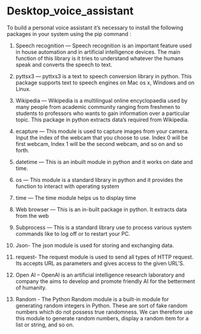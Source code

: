 # Desktop_voice_assistant

To build a personal voice assistant it’s necessary to install the following packages in 
your system using the pip command : 
1) Speech recognition — Speech recognition is an important feature used in house 
automation and in artificial intelligence devices. The main function of this library is it 
tries to understand whatever the humans speak and converts the speech to text. 
2) pyttsx3 — pyttxs3 is a text to speech conversion library in python. This package 
supports text to speech engines on Mac os x, Windows and on Linux. 
 
3) Wikipedia — Wikipedia is a multilingual online encyclopaedia used by many people 
from academic community ranging from freshmen to students to professors who wants 
to gain information over a particular topic. This package in python extracts data’s 
required from Wikipedia. 
4) ecapture — This module is used to capture images from your camera. Input the 
index of the webcam that you choose to use. Index 0 will be first webcam, Index 1 will 
be the second webcam, and so on and so forth.
5) datetime — This is an inbuilt module in python and it works on date and time. 
6) os — This module is a standard library in python and it provides the function to 
interact with operating system 
7) time — The time module helps us to display time 
8) Web browser — This is an in-built package in python. It extracts data from the web 
9) Subprocess — This is a standard library use to process various system commands 
like to log off or to restart your PC. 
10) Json- The json module is used for storing and exchanging data. 
11) request- The request module is used to send all types of HTTP request. Its accepts 
URL as parameters and gives access to the given URL’S. 
12) Open AI – OpenAI is an artificial intelligence research laboratory and company the 
aims to develop and promote friendly AI for the betterment of humanity. 
 
13) Random - The Python Random module is a built-in module for generating 
random integers in Python. These are sort of fake random numbers which do not 
possess true randomness. We can therefore use this module to generate random 
numbers, display a random item for a list or string, and so on.
